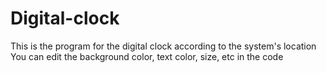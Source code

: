 # Digital-clock

This is the program for the digital clock according to the system's location
You can edit the background color, text color, size, etc in the code
